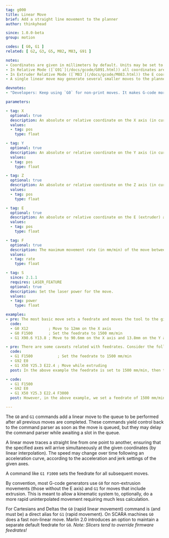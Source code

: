 ```yaml
---
tag: g000
title: Linear Move
brief: Add a straight line movement to the planner
author: thinkyhead

since: 1.0.0-beta
group: motion

codes: [ G0, G1 ]
related: [ G2, G3, G5, M82, M83, G91 ]

notes:
- Coordinates are given in millimeters by default. Units may be set to inches by [`G20`](/docs/gcode/G020.html).
- In Relative Mode ([`G91`](/docs/gcode/G091.html)) all coordinates are interpreted as relative, adding onto the previous position.
- In Extruder Relative Mode ([`M83`](/docs/gcode/M083.html)) the E coordinate is interpreted as relative, adding onto the previous E position.
- A single linear move may generate several smaller moves to the planner due to kinematics and bed leveling compensation. Printing performance can be tuned by adjusting segments-per-second.

devnotes:
- "Developers: Keep using `G0` for non-print moves. It makes G-code more adaptable to lasers, engravers, etc."

parameters:

- tag: X
  optional: true
  description: An absolute or relative coordinate on the X axis (in current units).
  values:
  - tag: pos
    type: float

- tag: Y
  optional: true
  description: An absolute or relative coordinate on the Y axis (in current units).
  values:
  - tag: pos
    type: float

- tag: Z
  optional: true
  description: An absolute or relative coordinate on the Z axis (in current units).
  values:
  - tag: pos
    type: float

- tag: E
  optional: true
  description: An absolute or relative coordinate on the E (extruder) axis (in current units). The E axis describes the position of the filament in terms of input to the extruder feeder.
  values:
  - tag: pos
    type: float

- tag: F
  optional: true
  description: The maximum movement rate (in mm/min) of the move between the start and end point. The feedrate set here applies to subsequent moves that omit this parameter.
  values:
  - tag: rate
    type: float

- tag: S
  since: 2.1.1
  requires: LASER_FEATURE
  optional: true
  description: Set the laser power for the move.
  values:
  - tag: power
    type: float

examples:
- pre: The most basic move sets a feedrate and moves the tool to the given position.
  code:
  - G0 X12         ; Move to 12mm on the X axis
  - G0 F1500       ; Set the feedrate to 1500 mm/min
  - G1 X90.6 Y13.8 ; Move to 90.6mm on the X axis and 13.8mm on the Y axis

- pre: There are some caveats related with feedrates. Consider the following&#x3A;
  code:
  - G1 F1500           ; Set the feedrate to 1500 mm/min
  - G92 E0
  - G1 X50 Y25.3 E22.4 ; Move while extruding
  post: In the above example the feedrate is set to 1500 mm/min, then the tool is moved 50mm on the X axis and 25.3mm on the Y axis while extruding 22.4mm of filament between the two points.

- code:
  - G1 F1500
  - G92 E0
  - G1 X50 Y25.3 E22.4 F3000
  post: However, in the above example, we set a feedrate of 1500 mm/min on line 1 then do the move described above, accelerating to a feedrate of 3000 mm/min (if possible). The extrusion will accelerate along with the X and Y movement, so everything stays synchronized.

---
```


The `G0` and `G1` commands add a linear move to the queue to be performed after all previous moves are completed. These commands yield control back to the command parser as soon as the move is queued, but they may delay the command parser while awaiting a slot in the queue.

A linear move traces a straight line from one point to another, ensuring that the specified axes will arrive simultaneously at the given coordinates (by linear interpolation). The speed may change over time following an acceleration curve, according to the acceleration and jerk settings of the given axes.

A command like `G1 F1000` sets the feedrate for all subsequent moves.

By convention, most G-code generators use `G0` for non-extrusion movements (those without the E axis) and `G1` for moves that include extrusion. This is meant to allow a kinematic system to, optionally, do a more rapid uninterpolated movement requiring much less calculation.

For Cartesians and Deltas the `G0` (rapid linear movement) command is (and must be) a direct alias for `G1` (rapid movement). On SCARA machines `G0` does a fast non-linear move. Marlin 2.0 introduces an option to maintain a separate default feedrate for `G0`. *Note: Slicers tend to override firmware feedrates!*
